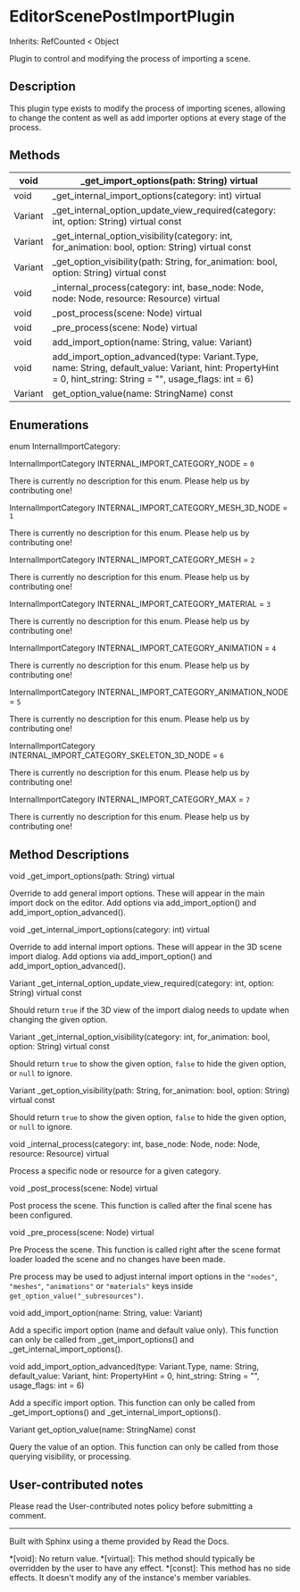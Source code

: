 # EditorScenePostImportPlugin

Inherits: RefCounted < Object

Plugin to control and modifying the process of importing a scene.

## Description

This plugin type exists to modify the process of importing scenes, allowing to
change the content as well as add importer options at every stage of the
process.

## Methods

void | _get_import_options(path: String) virtual  
---|---  
void | _get_internal_import_options(category: int) virtual  
Variant | _get_internal_option_update_view_required(category: int, option: String) virtual const  
Variant | _get_internal_option_visibility(category: int, for_animation: bool, option: String) virtual const  
Variant | _get_option_visibility(path: String, for_animation: bool, option: String) virtual const  
void | _internal_process(category: int, base_node: Node, node: Node, resource: Resource) virtual  
void | _post_process(scene: Node) virtual  
void | _pre_process(scene: Node) virtual  
void | add_import_option(name: String, value: Variant)  
void | add_import_option_advanced(type: Variant.Type, name: String, default_value: Variant, hint: PropertyHint = 0, hint_string: String = "", usage_flags: int = 6)  
Variant | get_option_value(name: StringName) const  
  
## Enumerations

enum InternalImportCategory:

InternalImportCategory INTERNAL_IMPORT_CATEGORY_NODE = `0`

There is currently no description for this enum. Please help us by
contributing one!

InternalImportCategory INTERNAL_IMPORT_CATEGORY_MESH_3D_NODE = `1`

There is currently no description for this enum. Please help us by
contributing one!

InternalImportCategory INTERNAL_IMPORT_CATEGORY_MESH = `2`

There is currently no description for this enum. Please help us by
contributing one!

InternalImportCategory INTERNAL_IMPORT_CATEGORY_MATERIAL = `3`

There is currently no description for this enum. Please help us by
contributing one!

InternalImportCategory INTERNAL_IMPORT_CATEGORY_ANIMATION = `4`

There is currently no description for this enum. Please help us by
contributing one!

InternalImportCategory INTERNAL_IMPORT_CATEGORY_ANIMATION_NODE = `5`

There is currently no description for this enum. Please help us by
contributing one!

InternalImportCategory INTERNAL_IMPORT_CATEGORY_SKELETON_3D_NODE = `6`

There is currently no description for this enum. Please help us by
contributing one!

InternalImportCategory INTERNAL_IMPORT_CATEGORY_MAX = `7`

There is currently no description for this enum. Please help us by
contributing one!

## Method Descriptions

void _get_import_options(path: String) virtual

Override to add general import options. These will appear in the main import
dock on the editor. Add options via add_import_option() and
add_import_option_advanced().

void _get_internal_import_options(category: int) virtual

Override to add internal import options. These will appear in the 3D scene
import dialog. Add options via add_import_option() and
add_import_option_advanced().

Variant _get_internal_option_update_view_required(category: int, option:
String) virtual const

Should return `true` if the 3D view of the import dialog needs to update when
changing the given option.

Variant _get_internal_option_visibility(category: int, for_animation: bool,
option: String) virtual const

Should return `true` to show the given option, `false` to hide the given
option, or `null` to ignore.

Variant _get_option_visibility(path: String, for_animation: bool, option:
String) virtual const

Should return `true` to show the given option, `false` to hide the given
option, or `null` to ignore.

void _internal_process(category: int, base_node: Node, node: Node, resource:
Resource) virtual

Process a specific node or resource for a given category.

void _post_process(scene: Node) virtual

Post process the scene. This function is called after the final scene has been
configured.

void _pre_process(scene: Node) virtual

Pre Process the scene. This function is called right after the scene format
loader loaded the scene and no changes have been made.

Pre process may be used to adjust internal import options in the `"nodes"`,
`"meshes"`, `"animations"` or `"materials"` keys inside
`get_option_value("_subresources")`.

void add_import_option(name: String, value: Variant)

Add a specific import option (name and default value only). This function can
only be called from _get_import_options() and _get_internal_import_options().

void add_import_option_advanced(type: Variant.Type, name: String,
default_value: Variant, hint: PropertyHint = 0, hint_string: String = "",
usage_flags: int = 6)

Add a specific import option. This function can only be called from
_get_import_options() and _get_internal_import_options().

Variant get_option_value(name: StringName) const

Query the value of an option. This function can only be called from those
querying visibility, or processing.

## User-contributed notes

Please read the User-contributed notes policy before submitting a comment.

* * *

Built with Sphinx using a theme provided by Read the Docs.

  *[void]: No return value.
  *[virtual]: This method should typically be overridden by the user to have any effect.
  *[const]: This method has no side effects. It doesn't modify any of the instance's member variables.

